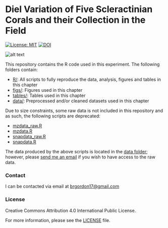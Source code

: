 
<!-- README.md is generated from README.Rmd. Please edit that file -->

# Diel Variation of Five Scleractinian Corals and their Collection in the Field

<!-- badges: start -->

[![License:
MIT](https://img.shields.io/badge/License-MIT-yellow.svg)](https://opensource.org/licenses/MIT)
[![DOI](https://zenodo.org/badge/DOI/10.5281/zenodo.3965745.svg)](https://doi.org/10.5281/zenodo.3965745)
<!-- badges: end -->

<!-- image: start -->

![alt
text](https://github.com/brgordon17/diel-species/blob/master/figs/taxon_intensities.png)
<!-- image: end -->

This repository contains the R code used in this experiment. The
following folders contain:

  - [R/](R/): All scripts to fully reproduce the data, analysis, figures
    and tables in this chapter
  - [figs/](figs/): Figures used in this chapter
  - [tables/](tables/): Tables used in this chapter
  - [data/](data/): Preprocessed and/or cleaned datasets used in this
    chapter

Due to size constraints, some raw data is not included in this
repository and as such, the following scripts are deprecated:

  - [mzdata\_raw.R](R/mzdata_raw.R)
  - [mzdata.R](R/mzdata.R)
  - [snapdata\_raw.R](R/snapdata_raw.R)
  - [snapdata.R](R/snapdata.R)

The data produced by the above scripts is located in the [data
folder](data/); however, please [send me an email](brgordon17@gmail.com)
if you wish to have access to the raw data.

### Contact

I can be contacted via email at <brgordon17@gmail.com>

### License

Creative Commons Attribution 4.0 International Public License.

For more information, please see the [LICENSE](LICENSE) file.
